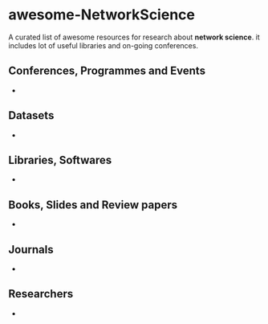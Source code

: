 # awesome-NetworkScience
A curated list of awesome resources for research about **network science**. it includes lot of useful libraries and on-going conferences.
## Conferences, Programmes and Events
- 

## Datasets
- 

## Libraries, Softwares
- 

## Books, Slides and Review papers
- 

## Journals
- 

## Researchers
- 
